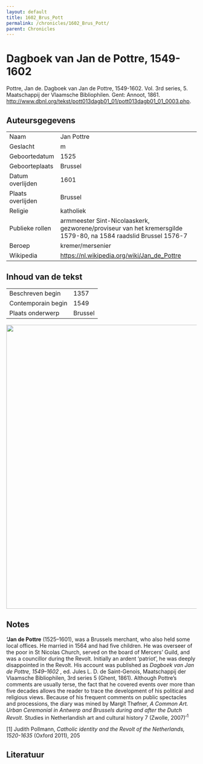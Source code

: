 ```yaml
---
layout: default
title: 1602_Brus_Pott
permalink: /chronicles/1602_Brus_Pott/
parent: Chronicles
--- 
```



# Dagboek van Jan de Pottre, 1549-1602 

Pottre, Jan de. Dagboek van Jan de Pottre, 1549-1602. Vol. 3rd series, 5. Maatschappij der Vlaamsche Bibliophilen. Gent: Annoot, 1861. http://www.dbnl.org/tekst/pott013dagb01_01/pott013dagb01_01_0003.php. 

## Auteursgegevens 

| | | 
| --------------- | --------------- | 
| Naam | Jan Pottre | 
| Geslacht | m | 
| Geboortedatum | 1525 | 
| Geboorteplaats | Brussel | 
| Datum overlijden | 1601 | 
| Plaats overlijden | Brussel | 
| Religie | katholiek | 
| Publieke rollen | armmeester Sint-Nicolaaskerk, gezworene/proviseur van het kremersgilde 1579-80, na 1584 raadslid Brussel 1576-7 | 
| Beroep | kremer/mersenier | 
| Wikipedia | https://nl.wikipedia.org/wiki/Jan_de_Pottre | 

## Inhoud van de tekst 

| | | 
| --------------- | --------------- | 
| Beschreven begin | 1357 | 
| Contemporain begin | 1549 | 
| Plaats onderwerp | Brussel | 

[<img src="..\..\barplots_chronicles\1602_Brus_Pott.jpg" width="750"/>](..\..\barplots_chronicles\1602_Brus_Pott.jpg) 

## Notes 

**‘Jan de Pottre** (1525–1601), was a Brussels merchant, who also held some
local offices. He married in 1564 and had five children. He was overseer of
the poor in St Nicolas Church, served on the board of Mercers’ Guild, and was
a councillor during the Revolt. Initially an ardent ‘patriot’, he was deeply
disappointed in the Revolt. His account was published as _Dagboek van Jan de
Pottre, 1549–1602_ , ed. Jules L. D. de Saint-Genois, Maatschappij der
Vlaamsche Bibliophilen, 3rd series 5 (Ghent, 1861). Although Pottre’s comments
are usually terse, the fact that he covered events over more than five decades
allows the reader to trace the development of his political and religious
views. Because of his frequent comments on public spectacles and processions,
the diary was mined by  Margit Thøfner, _A Common Art. Urban Ceremonial in
Antwerp and Brussels during and after the Dutch Revolt_. Studies in
Netherlandish art and cultural history 7 (Zwolle, 2007)’<sup>1</sup>

[1] Judith Pollmann, _Catholic identity and the Revolt of the Netherlands,
1520-1635_ (Oxford 2011), 205





## Literatuur 

